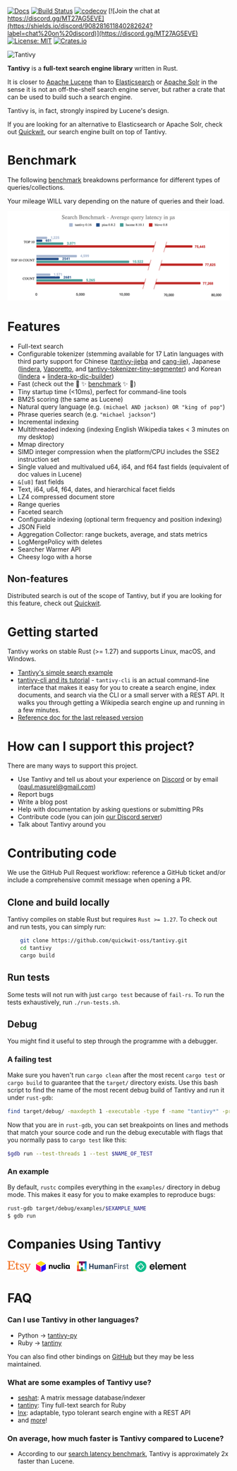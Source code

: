 [![Docs](https://docs.rs/tantivy/badge.svg)](https://docs.rs/crate/tantivy/)
[![Build Status](https://github.com/quickwit-oss/tantivy/actions/workflows/test.yml/badge.svg)](https://github.com/quickwit-oss/tantivy/actions/workflows/test.yml)
[![codecov](https://codecov.io/gh/quickwit-oss/tantivy/branch/main/graph/badge.svg)](https://codecov.io/gh/quickwit-oss/tantivy)
[![Join the chat at https://discord.gg/MT27AG5EVE](https://shields.io/discord/908281611840282624?label=chat%20on%20discord)](https://discord.gg/MT27AG5EVE)
[![License: MIT](https://img.shields.io/badge/License-MIT-yellow.svg)](https://opensource.org/licenses/MIT)
[![Crates.io](https://img.shields.io/crates/v/tantivy.svg)](https://crates.io/crates/tantivy)


![Tantivy](https://tantivy-search.github.io/logo/tantivy-logo.png)

**Tantivy** is a **full-text search engine library** written in Rust.

It is closer to [Apache Lucene](https://lucene.apache.org/) than to [Elasticsearch](https://www.elastic.co/products/elasticsearch) or [Apache Solr](https://lucene.apache.org/solr/) in the sense it is not
an off-the-shelf search engine server, but rather a crate that can be used
to build such a search engine.

Tantivy is, in fact, strongly inspired by Lucene's design.

If you are looking for an alternative to Elasticsearch or Apache Solr, check out [Quickwit](https://github.com/quickwit-oss/quickwit), our search engine built on top of Tantivy. 

# Benchmark

The following [benchmark](https://tantivy-search.github.io/bench/) breakdowns
performance for different types of queries/collections.

Your mileage WILL vary depending on the nature of queries and their load.

<img src="doc/assets/images/searchbenchmark.png">

# Features

- Full-text search
- Configurable tokenizer (stemming available for 17 Latin languages with third party support for Chinese ([tantivy-jieba](https://crates.io/crates/tantivy-jieba) and [cang-jie](https://crates.io/crates/cang-jie)), Japanese ([lindera](https://github.com/lindera-morphology/lindera-tantivy), [Vaporetto](https://crates.io/crates/vaporetto_tantivy), and [tantivy-tokenizer-tiny-segmenter](https://crates.io/crates/tantivy-tokenizer-tiny-segmenter)) and Korean ([lindera](https://github.com/lindera-morphology/lindera-tantivy) + [lindera-ko-dic-builder](https://github.com/lindera-morphology/lindera-ko-dic-builder))
- Fast (check out the :racehorse: :sparkles: [benchmark](https://tantivy-search.github.io/bench/) :sparkles: :racehorse:)
- Tiny startup time (<10ms), perfect for command-line tools
- BM25 scoring (the same as Lucene)
- Natural query language (e.g. `(michael AND jackson) OR "king of pop"`)
- Phrase queries search (e.g. `"michael jackson"`)
- Incremental indexing
- Multithreaded indexing (indexing English Wikipedia takes < 3 minutes on my desktop)
- Mmap directory
- SIMD integer compression when the platform/CPU includes the SSE2 instruction set
- Single valued and multivalued u64, i64, and f64 fast fields (equivalent of doc values in Lucene)
- `&[u8]` fast fields
- Text, i64, u64, f64, dates, and hierarchical facet fields
- LZ4 compressed document store
- Range queries
- Faceted search
- Configurable indexing (optional term frequency and position indexing)
- JSON Field
- Aggregation Collector: range buckets, average, and stats metrics
- LogMergePolicy with deletes
- Searcher Warmer API
- Cheesy logo with a horse

## Non-features

Distributed search is out of the scope of Tantivy, but if you are looking for this feature, check out [Quickwit](https://github.com/quickwit-oss/quickwit/).


# Getting started

Tantivy works on stable Rust (>= 1.27) and supports Linux, macOS, and Windows.

- [Tantivy's simple search example](https://tantivy-search.github.io/examples/basic_search.html)
- [tantivy-cli and its tutorial](https://github.com/quickwit-oss/tantivy-cli) - `tantivy-cli` is an actual command-line interface that makes it easy for you to create a search engine,
index documents, and search via the CLI or a small server with a REST API.
It walks you through getting a Wikipedia search engine up and running in a few minutes.
- [Reference doc for the last released version](https://docs.rs/tantivy/)

# How can I support this project?

There are many ways to support this project.

- Use Tantivy and tell us about your experience on [Discord](https://discord.gg/MT27AG5EVE) or by email (paul.masurel@gmail.com)
- Report bugs
- Write a blog post
- Help with documentation by asking questions or submitting PRs
- Contribute code (you can join [our Discord server](https://discord.gg/MT27AG5EVE))
- Talk about Tantivy around you

# Contributing code

We use the GitHub Pull Request workflow: reference a GitHub ticket and/or include a comprehensive commit message when opening a PR.

## Clone and build locally

Tantivy compiles on stable Rust but requires `Rust >= 1.27`.
To check out and run tests, you can simply run:

```bash
    git clone https://github.com/quickwit-oss/tantivy.git
    cd tantivy
    cargo build
```

## Run tests

Some tests will not run with just `cargo test` because of `fail-rs`.
To run the tests exhaustively, run `./run-tests.sh`.

## Debug

You might find it useful to step through the programme with a debugger.

### A failing test

Make sure you haven't run `cargo clean` after the most recent `cargo test` or `cargo build` to guarantee that the `target/` directory exists. Use this bash script to find the name of the most recent debug build of Tantivy and run it under `rust-gdb`:

```bash
find target/debug/ -maxdepth 1 -executable -type f -name "tantivy*" -printf '%TY-%Tm-%Td %TT %p\n' | sort -r | cut -d " " -f 3 | xargs -I RECENT_DBG_TANTIVY rust-gdb RECENT_DBG_TANTIVY
```

Now that you are in `rust-gdb`, you can set breakpoints on lines and methods that match your source code and run the debug executable with flags that you normally pass to `cargo test` like this:

```bash
$gdb run --test-threads 1 --test $NAME_OF_TEST
```

### An example

By default, `rustc` compiles everything in the `examples/` directory in debug mode. This makes it easy for you to make examples to reproduce bugs:

```bash
rust-gdb target/debug/examples/$EXAMPLE_NAME
$ gdb run
```
# Companies Using Tantivy 

<p align="left">
<img align="center" src="doc/assets/images/etsy.svg" alt="Etsy" height="25" width="auto" /> &nbsp;
<img align="center" src="doc/assets/images/Nuclia.png" alt="Nuclia" height="25" width="auto" /> &nbsp;
<img align="center" src="doc/assets/images/humanfirst.png" alt="Humanfirst.ai" height="30" width="auto" />&nbsp;
<img align="center" src="doc/assets/images/element.io.svg" alt="Element.io" height="25" width="auto" />
</p>


# FAQ
### Can I use Tantivy in other languages?
- Python → [tantivy-py](https://github.com/quickwit-oss/tantivy-py)
- Ruby → [tantiny](https://github.com/baygeldin/tantiny)

You can also find other bindings on [GitHub](https://github.com/search?q=tantivy) but they may be less maintained.

### What are some examples of Tantivy use?

- [seshat](https://github.com/matrix-org/seshat/): A matrix message database/indexer
- [tantiny](https://github.com/baygeldin/tantiny): Tiny full-text search for Ruby
- [lnx](https://github.com/lnx-search/lnx): adaptable, typo tolerant search engine with a REST API
- and [more](https://github.com/search?q=tantivy)!

### On average, how much faster is Tantivy compared to Lucene?
- According to our [search latency benchmark](https://tantivy-search.github.io/bench/), Tantivy is approximately 2x faster than Lucene.